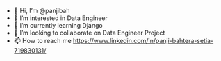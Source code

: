 - 👋 Hi, I’m @panjibah
- 👀 I’m interested in Data Engineer
- 🌱 I’m currently learning Django 
- 💞️ I’m looking to collaborate on Data Engineer Project
- 📫 How to reach me https://www.linkedin.com/in/panji-bahtera-setia-719830131/

<!---
panjibah/panjibah is a ✨ special ✨ repository because its `README.md` (this file) appears on your GitHub profile.
You can click the Preview link to take a look at your changes.
--->
